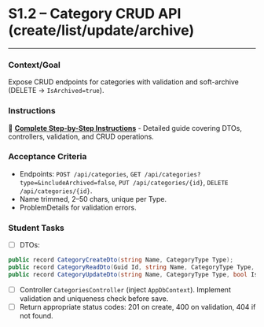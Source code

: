 # S1.2 – Category CRUD API (create/list/update/archive)

---

### Context/Goal
Expose CRUD endpoints for categories with validation and soft-archive (DELETE → `IsArchived=true`).

### Instructions
📖 **[Complete Step-by-Step Instructions](https://github.com/tsalright-computer-programming/budget-buddy-app/blob/main/docs/instructions/S1.2/create-category-crud-api.md)** - Detailed guide covering DTOs, controllers, validation, and CRUD operations.

### Acceptance Criteria
- Endpoints: `POST /api/categories`, `GET /api/categories?type=&includeArchived=false`, `PUT /api/categories/{id}`, `DELETE /api/categories/{id}`.
- Name trimmed, 2–50 chars, unique per Type.
- ProblemDetails for validation errors.

### Student Tasks
- [ ] DTOs:
```csharp
public record CategoryCreateDto(string Name, CategoryType Type);
public record CategoryReadDto(Guid Id, string Name, CategoryType Type, bool IsArchived);
public record CategoryUpdateDto(string Name, CategoryType Type, bool IsArchived);
```
- [ ] Controller `CategoriesController` (inject `AppDbContext`). Implement validation and uniqueness check before save.
- [ ] Return appropriate status codes: 201 on create, 400 on validation, 404 if not found.